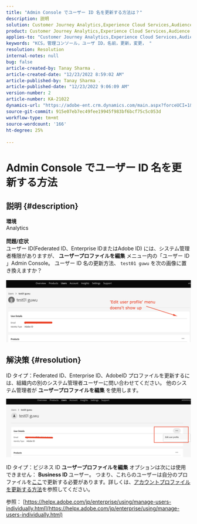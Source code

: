 ```yaml
---
title: "Admin Console でユーザー ID 名を更新する方法は？"
description: 説明
solution: Customer Journey Analytics,Experience Cloud Services,Audience Manager,Experience Cloud,Analytics,Target,Admin
product: Customer Journey Analytics,Experience Cloud Services,Audience Manager,Experience Cloud,Analytics,Target,Admin
applies-to: "Customer Journey Analytics,Experience Cloud Services,Audience Manager,Experience Cloud,Analytics,Target,Admin"
keywords: "KCS，管理コンソール，ユーザ ID，名前，更新，変更， "
resolution: Resolution
internal-notes: null
bug: false
article-created-by: Tanay Sharma .
article-created-date: "12/23/2022 8:59:02 AM"
article-published-by: Tanay Sharma .
article-published-date: "12/23/2022 9:06:09 AM"
version-number: 2
article-number: KA-21022
dynamics-url: "https://adobe-ent.crm.dynamics.com/main.aspx?forceUCI=1&pagetype=entityrecord&etn=knowledgearticle&id=471ed805-a082-ed11-81ac-6045bd006239"
source-git-commit: 915e07eb7ec49fee19945f983bf6bcf75c5c053d
workflow-type: tm+mt
source-wordcount: '166'
ht-degree: 25%

---
```


# Admin Console でユーザー ID 名を更新する方法

## 説明 {#description}

<b>環境</b><br>Analytics<br> <br><b>問題/症状</b><br>ユーザー ID(Federated ID、Enterprise IDまたはAdobe ID) には、システム管理者権限がありますが、 <b>ユーザープロファイルを編集</b> メニュー内の「ユーザー ID 」Admin Console。 ユーザー ID 名の更新方法、 `test01 guwu` を次の画像に置き換えますか？<br>
<br>![](assets/___4a1ed805-a082-ed11-81ac-6045bd006239___.png)<br>

## 解決策 {#resolution}


ID タイプ：Federated ID、Enterprise ID、AdobeID プロファイルを更新するには、組織内の別のシステム管理者ユーザーに問い合わせてください。 他のシステム管理者が <b>ユーザープロファイルを編集</b> を使用します。

![](assets/5d528b6b-4667-ed11-9561-6045bd006e5a.png)



ID タイプ：ビジネス ID <b>ユーザープロファイルを編集</b> オプションは次には使用できません： <b>Business ID </b>ユーザー。 つまり、これらのユーザーは自分のプロファイルを[ここ](https://account.adobe.com/profile)で更新する必要があります。詳しくは、[アカウントプロファイルを更新する方法](https://helpx.adobe.com/jp/manage-account/using/edit-adobe-account-personal-profile.html)を参照してください。
 
参照：
[https://helpx.adobe.com/jp/enterprise/using/manage-users-individually.html](https://helpx.adobe.com/jp/enterprise/using/manage-users-individually.html)
